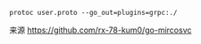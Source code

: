 ```shell
protoc user.proto --go_out=plugins=grpc:./
```

来源
https://github.com/rx-78-kum0/go-mircosvc
